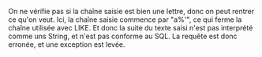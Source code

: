 On ne vérifie pas si la chaîne saisie est bien une lettre, donc on peut rentrer ce qu'on veut. 
Ici, la chaîne saisie commence par "a%'", ce qui ferme la chaîne utilisée avec LIKE. Et donc la suite du texte saisi n'est pas interprété comme uns String, et n'est pas conforme au SQL. La requête est donc erronée, et une exception est levée.